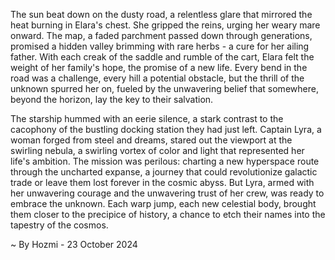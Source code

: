 
The sun beat down on the dusty road, a relentless glare that mirrored the heat burning in Elara's chest. She gripped the reins, urging her weary mare onward. The map, a faded parchment passed down through generations, promised a hidden valley brimming with rare herbs - a cure for her ailing father.  With each creak of the saddle and rumble of the cart, Elara felt the weight of her family's hope, the promise of a new life. Every bend in the road was a challenge, every hill a potential obstacle, but the thrill of the unknown spurred her on, fueled by the unwavering belief that somewhere, beyond the horizon, lay the key to their salvation.

The starship hummed with an eerie silence, a stark contrast to the cacophony of the bustling docking station they had just left.  Captain Lyra, a woman forged from steel and dreams, stared out the viewport at the swirling nebula, a swirling vortex of color and light that represented her life's ambition.  The mission was perilous: charting a new hyperspace route through the uncharted expanse, a journey that could revolutionize galactic trade or leave them lost forever in the cosmic abyss. But Lyra, armed with her unwavering courage and the unwavering trust of her crew, was ready to embrace the unknown. Each warp jump, each new celestial body, brought them closer to the precipice of history, a chance to etch their names into the tapestry of the cosmos. 

~ By Hozmi - 23 October 2024
